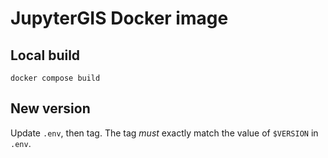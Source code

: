 # JupyterGIS Docker image

## Local build

```
docker compose build
```


## New version

Update `.env`, then tag. The tag _must_ exactly match the value of `$VERSION` in `.env`.
